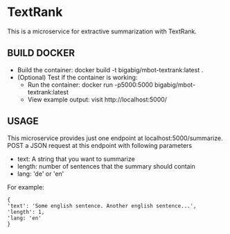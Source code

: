 # TextRank
This is a microservice for extractive summarization with TextRank.

## BUILD DOCKER
- Build the container: docker build -t bigabig/mbot-textrank:latest .
- (Optional) Test if the container is working:
  - Run the container: docker run -p5000:5000 bigabig/mbot-textrank:latest
  - View example output: visit http://localhost:5000/
  
## USAGE
This microservice provides just one endpoint at localhost:5000/summarize.
POST a JSON request at this endpoint with following parameters
- text: A string that you want to summarize
- length: number of sentences that the summary should contain
- lang: 'de' or 'en'

For example:
```
{
'text': 'Some english sentence. Another english sentence...',
'length': 1,
'lang: 'en'
}
```
